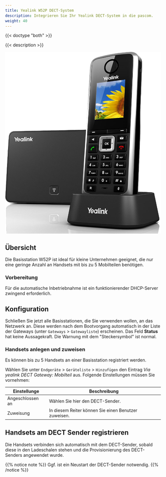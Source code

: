 ```yaml
---
title: Yealink W52P DECT-System
description: Integrieren Sie Ihr Yealink DECT-System in die pascom.
weight: 40
---
```


{{< doctype "both"  >}}

{{< description >}}

![Yealink W52P](yealink_w52p_dect.png?width=300px)


## Übersicht

Die Basisstation W52P ist ideal für kleine Unternehmen geeignet, die nur eine geringe Anzahl an Handsets mit bis zu 5 Mobilteilen benötigen.

### Vorbereitung

Für die automatische Inbetriebnahme ist ein funktionierender DHCP-Server zwingend erforderlich.

## Konfiguration

Schließen Sie jetzt alle Basisstationen, die Sie verwenden wollen, an das Netzwerk an. Diese werden nach dem Bootvorgang automatisch in der Liste der Gateways (unter `Gateways` > `Gatewayliste`) erscheinen.
Das Feld **Status** hat keine Aussagekraft. Die Warnung mit dem "Steckersymbol" ist normal.

### Handsets anlegen und zuweisen

Es können bis zu 5 Handsets an einer Basisstation registriert werden.

Wählen Sie unter `Endgeräte` > `Geräteliste` > `Hinzufügen` den Eintrag *Via yealink DECT Gateway: Mobilteil* aus. Folgende Einstellungen müssen Sie vornehmen:

|Einstellunge|Beschreibung|
|---|---|
|Angeschlossen an|Wählen Sie hier den DECT-Sender.|
|Zuweisung|In diesem Reiter können Sie einen Benutzer zuweisen.|

## Handsets am DECT Sender registrieren

Die Handsets verbinden sich automatisch mit dem DECT-Sender, sobald diese in den Ladeschalen stehen und die Provisionierung des DECT-Senders angewendet wurde.

{{% notice note %}}
Ggf. ist ein Neustart der DECT-Sender notwendig.
{{% /notice %}}
